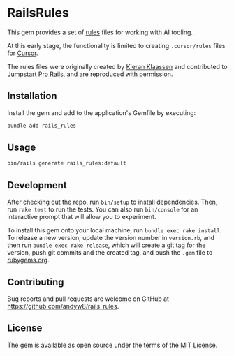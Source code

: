 # RailsRules

This gem provides a set of [rules](https://docs.cursor.com/context/rules) files for working with AI tooling.

At this early stage, the functionality is limited to creating `.cursor/rules` files for [Cursor](https://www.cursor.com).

The rules files were originally created by [Kieran Klaassen](https://github.com/kieranklaassen) and contributed to [Jumpstart Pro Rails](jumpstartrails.com), and are reproduced with permission.

## Installation

Install the gem and add to the application's Gemfile by executing:

```bash
bundle add rails_rules
```

## Usage

```bash
bin/rails generate rails_rules:default
```

## Development

After checking out the repo, run `bin/setup` to install dependencies. Then, run `rake test` to run the tests. You can also run `bin/console` for an interactive prompt that will allow you to experiment.

To install this gem onto your local machine, run `bundle exec rake install`. To release a new version, update the version number in `version.rb`, and then run `bundle exec rake release`, which will create a git tag for the version, push git commits and the created tag, and push the `.gem` file to [rubygems.org](https://rubygems.org).

## Contributing

Bug reports and pull requests are welcome on GitHub at https://github.com/andyw8/rails_rules.

## License

The gem is available as open source under the terms of the [MIT License](https://opensource.org/licenses/MIT).
